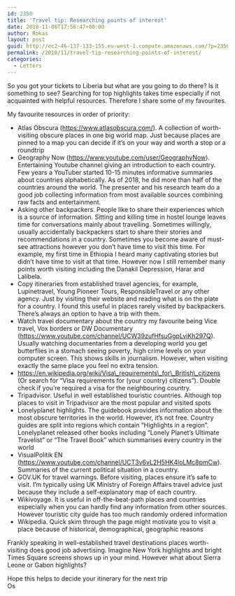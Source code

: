 ```yaml
---
id: 2350
title: 'Travel tip: Researching points of interest'
date: 2018-11-06T17:56:47+00:00
author: Rokas
layout: post
guid: http://ec2-46-137-133-155.eu-west-1.compute.amazonaws.com/?p=2350
permalink: /2018/11/travel-tip-researching-points-of-interest/
categories:
  - Letters
---
```

So you got your tickets to Liberia but what are you going to do there? Is it something to see? Searching for top highlights takes time especially if not acquainted with helpful resources. Therefore I share some of my favourites.

My favourite resources in order of priority:

  * Atlas Obscura (https://www.atlasobscura.com/). A collection of worth-visiting obscure places in one big world map. Just because places are pinned to a map you can decide if it&#8217;s on your way and worth a stop or a roundtrip
  * Geography Now (https://www.youtube.com/user/GeographyNow). Entertaining Youtube channel giving an introduction to each country. Few years a YouTuber started 10-15 minutes informative summaries about countries alphabetically. As of 2018, he did more than half of the countries around the world. The presenter and his research team do a good job collecting information from most available sources combining raw facts and entertainment.
  * Asking other backpackers. People like to share their experiences which is a source of information. Sitting and killing time in hostel lounge leaves time for conversations mainly about travelling. Sometimes willingly, usually accidentally backpackers start to share their stories and recommendations in a country. Sometimes you become aware of must-see attractions however you don&#8217;t have time to visit this time. For example, my first time in Ethiopia I heard many captivating stories but didn&#8217;t have time to visit at that time. However now I still remember many points worth visiting including the Danakil Depression, Harar and Lalibela.
  * Copy itineraries from established travel agencies, for example, Lupinetravel, Young Pioneer Tours, ResponsibleTravel or any other agency. Just by visiting their website and reading what is on the plate for a country. I found this useful in places rarely visited by backpackers. There&#8217;s always an option to have a trip with them.
  * Watch travel documentary about the country my favourite being Vice travel, Vox borders or DW Documentary (https://www.youtube.com/channel/UCW39zufHfsuGgpLviKh297Q). Usually watching documentaries from a developing world you get butterflies in a stomach seeing poverty, high crime levels on your computer screen. This shows skills in journalism. However, when visiting exactly the same place you feel no extra tension.
  * https://en.wikipedia.org/wiki/Visa\_requirements\_for\_British\_citizens (Or search for &#8220;Visa requirements for (your country) citizens&#8221;). Double check if you&#8217;re required a visa for the neighbouring country.
  * Tripadvisor. Useful in well established touristic countries. Although top places to visit in Tripadvisor are the most popular and visited spots
  * Lonelyplanet highlights. The guidebook provides information about the most obscure territories in the world. However, it&#8217;s not free. Country guides are split into regions which contain &#8220;Highlights in a region&#8221;. Lonelyplanet released other books including &#8220;Lonely Planet&#8217;s Ultimate Travelist&#8221; or &#8220;The Travel Book&#8221; which summarises every country in the world
  * VisualPolitik EN (https://www.youtube.com/channel/UCT3v6vL2H5HK4loLMc8pmCw). Summaries of the current political situation in a country. 
  * GOV.UK for travel warnings. Before visiting, places ensure it&#8217;s safe to visit. I&#8217;m typically using UK Ministry of Foreign Affairs travel advice just because they include a self-explanatory map of each country.
  * Wikivoyage. It is useful in off-the-beat-path places and countries especially when you can hardly find any information from other sources. However touristic city guide has too much randomly ordered information
  * Wikipedia. Quick skim through the page might motivate you to visit a place because of historical, demographical, geographic reasons

Frankly speaking in well-established travel destinations places worth-visiting does good job advertising. Imagine New York highlights and bright Times Square screens shows up in your mind. However what about Sierra Leone or Gabon highlights?

Hope this helps to decide your itinerary for the next trip  
Os
